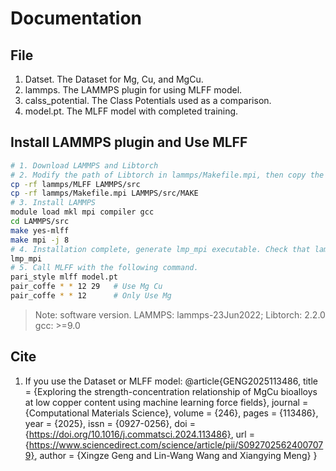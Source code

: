 # Documentation 
## File
1. Datset. The Dataset for Mg, Cu, and MgCu.
2. lammps. The LAMMPS plugin for using MLFF model.
3. calss_potential. The Class Potentials used as a comparison.
4. model.pt. The MLFF model with completed training.

## Install LAMMPS plugin and Use MLFF
```bash
# 1. Download LAMMPS and Libtorch
# 2. Modify the path of Libtorch in lammps/Makefile.mpi, then copy the following files to the specified directory
cp -rf lammps/MLFF LAMMPS/src
cp -rf lammps/Makefile.mpi LAMMPS/src/MAKE
# 3. Install LAMMPS
module load mkl mpi compiler gcc
cd LAMMPS/src
make yes-mlff
make mpi -j 8
# 4. Installation complete, generate lmp_mpi executable. Check that lammps is installed correctly by entering the following command in the directory LAMMPS/src.
lmp_mpi
# 5. Call MLFF with the following command. 
pari_style mlff model.pt
pair_coffe * * 12 29   # Use Mg Cu
pair_coffe * * 12      # Only Use Mg 
```
> Note: software version. LAMMPS: lammps-23Jun2022; Libtorch: 2.2.0 gcc: >=9.0

## Cite
1. If you use the Dataset or MLFF model:
@article{GENG2025113486,
title = {Exploring the strength-concentration relationship of MgCu bioalloys at low copper content using machine learning force fields},
journal = {Computational Materials Science},
volume = {246},
pages = {113486},
year = {2025},
issn = {0927-0256},
doi = {https://doi.org/10.1016/j.commatsci.2024.113486},
url = {https://www.sciencedirect.com/science/article/pii/S0927025624007079},
author = {Xingze Geng and Lin-Wang Wang and Xiangying Meng}
}
